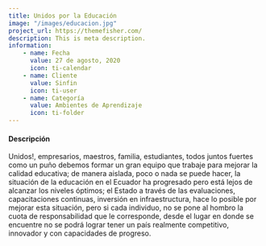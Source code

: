 ```yaml
---
title: Unidos por la Educación
image: "/images/educacion.jpg"
project_url: https://themefisher.com/
description: This is meta description.
information:
    - name: Fecha
      value: 27 de agosto, 2020
      icon: ti-calendar
    - name: Cliente
      value: Sinfin
      icon: ti-user
    - name: Categoría
      value: Ambientes de Aprendizaje
      icon: ti-folder
---
```


#### Descripción

Unidos!, empresarios, maestros, familia, estudiantes, todos juntos fuertes como un puño debemos formar un gran equipo que trabaje para mejorar la calidad educativa; de manera aislada, poco o nada se puede hacer, la situación de la educación en el Ecuador ha progresado pero está lejos de alcanzar los niveles óptimos; el Estado a través de las evaluaciones, capacitaciones continuas, inversión en infraestructura, hace lo posible por mejorar esta situación, pero si cada individuo, no se pone al hombro la cuota de responsabilidad que le corresponde, desde el lugar en donde se encuentre no se podrá lograr tener un país realmente competitivo, innovador y con capacidades de progreso.